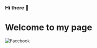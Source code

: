 ### Hi there 👋

# **Welcome to my page**

![Facebook]('https://www.facebook.com/ducminhhoang2003/')
